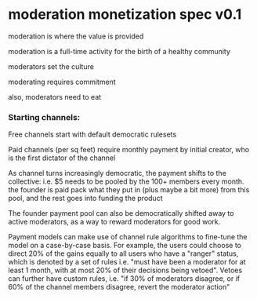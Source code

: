 # moderation monetization spec v0.1

moderation is where the value is provided

moderation is a full-time activity for the birth of a healthy community

moderators set the culture

moderating requires commitment

also, moderators need to eat

### Starting channels:

Free channels start with default democratic rulesets

Paid channels \(per sq feet\) require monthly payment by initial creator, who is the first dictator of the channel

As channel turns increasingly democratic, the payment shifts to the collective: i.e. $5 needs to be pooled by the 100+ members every month. the founder is paid pack what they put in \(plus maybe a bit more\) from this pool, and the rest goes into funding the product

The founder payment pool can also be democratically shifted away to active moderators, as a way to reward moderators for good work.

Payment models can make use of channel rule algorithms to fine-tune the model on a case-by-case basis. For example, the users could choose to direct 20% of the gains equally to all users who have a "ranger" status, which is denoted by a set of rules i.e. "must have been a moderator for at least 1 month, with at most 20% of their decisions being vetoed". Vetoes can further have custom rules, i.e. "if 30% of moderators disagree, or if 60% of the channel members disagree, revert the moderator action"

